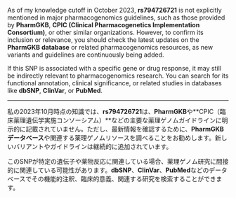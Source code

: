 As of my knowledge cutoff in October 2023, **rs794726721** is not explicitly mentioned in major pharmacogenomics guidelines, such as those provided by **PharmGKB**, **CPIC (Clinical Pharmacogenetics Implementation Consortium)**, or other similar organizations. However, to confirm its inclusion or relevance, you should check the latest updates on the **PharmGKB database** or related pharmacogenomics resources, as new variants and guidelines are continuously being added.

If this SNP is associated with a specific gene or drug response, it may still be indirectly relevant to pharmacogenomics research. You can search for its functional annotation, clinical significance, or related studies in databases like **dbSNP**, **ClinVar**, or **PubMed**.

---

私の2023年10月時点の知識では、**rs794726721**は、**PharmGKB**や**CPIC（臨床薬理遺伝学実施コンソーシアム）**などの主要な薬理ゲノムガイドラインに明示的に記載されていません。ただし、最新情報を確認するために、**PharmGKBデータベース**や関連する薬理ゲノムリソースを調べることをお勧めします。新しいバリアントやガイドラインは継続的に追加されています。

このSNPが特定の遺伝子や薬物反応に関連している場合、薬理ゲノム研究に間接的に関連している可能性があります。**dbSNP**、**ClinVar**、**PubMed**などのデータベースでその機能的注釈、臨床的意義、関連する研究を検索することができます。